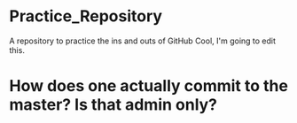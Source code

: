 # Practice_Repository
A repository to practice the ins and outs of GitHub 
Cool, I'm going to edit this.
# How does one actually commit to the master?  Is that admin only?
